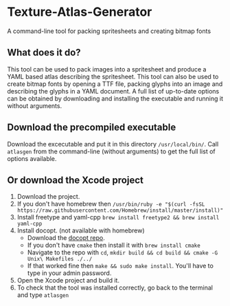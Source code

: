 # Texture-Atlas-Generator
A command-line tool for packing spritesheets and creating bitmap fonts

## What does it do?
This tool can be used to pack images into a spritesheet and produce a YAML based atlas describing the spritesheet. This tool can also be used to create bitmap fonts by opening a TTF file, packing glyphs into an image and describing the glyphs in a YAML document. A full list of up-to-date options can be obtained by downloading and installing the executable and running it without arguments.

## Download the precompiled executable
Download the excecutable and put it in this directory `/usr/local/bin/`. Call `atlasgen` from the command-line (without arguments) to get the full list of options available.

## Or download the Xcode project
1. Download the project.
2. If you don't have homebrew then `/usr/bin/ruby -e "$(curl -fsSL https://raw.githubusercontent.com/Homebrew/install/master/install)"`
3. Install freetype and yaml-cpp `brew install freetype2 && brew install yaml-cpp`
4. Install docopt. (not available with homebrew)
   * Download the [docopt repo](https://github.com/docopt/docopt.cpp). 
   * If you don't have `cmake` then install it with `brew install cmake`
   * Navigate to the repo with `cd`, `mkdir build && cd build && cmake -G Unix\ Makefiles ./../`
   * If that worked fine then `make && sudo make install`. You'll have to type in your admin password.
5. Open the Xcode project and build it.
6. To check that the tool was installed correctly, go back to the terminal and type `atlasgen`

